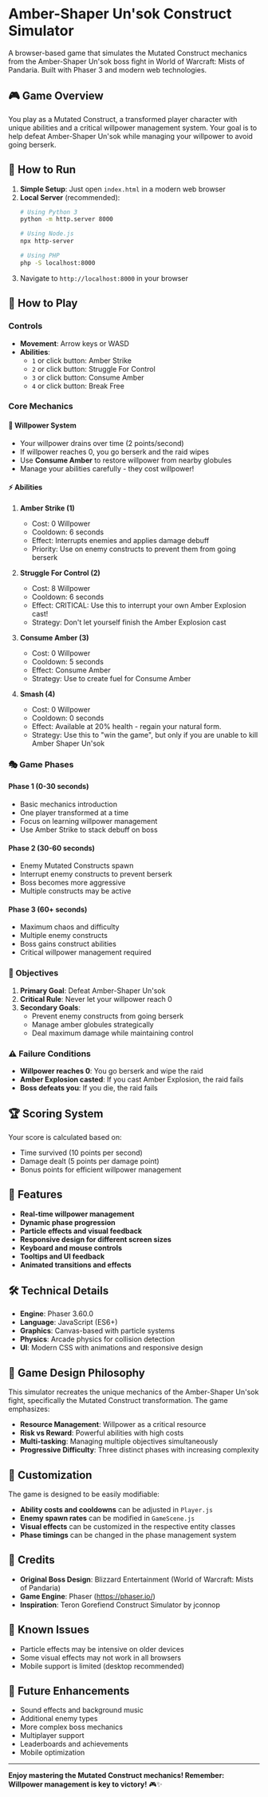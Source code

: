 # Amber-Shaper Un'sok Construct Simulator

A browser-based game that simulates the Mutated Construct mechanics from the Amber-Shaper Un'sok boss fight in World of Warcraft: Mists of Pandaria. Built with Phaser 3 and modern web technologies.

## 🎮 Game Overview

You play as a Mutated Construct, a transformed player character with unique abilities and a critical willpower management system. Your goal is to help defeat Amber-Shaper Un'sok while managing your willpower to avoid going berserk.

## 🚀 How to Run

1. **Simple Setup**: Just open `index.html` in a modern web browser
2. **Local Server** (recommended): 
   ```bash
   # Using Python 3
   python -m http.server 8000
   
   # Using Node.js
   npx http-server
   
   # Using PHP
   php -S localhost:8000
   ```
3. Navigate to `http://localhost:8000` in your browser

## 🎯 How to Play

### Controls
- **Movement**: Arrow keys or WASD
- **Abilities**: 
  - `1` or click button: Amber Strike
  - `2` or click button: Struggle For Control
  - `3` or click button: Consume Amber
  - `4` or click button: Break Free

### Core Mechanics

#### 🧠 Willpower System
- Your willpower drains over time (2 points/second)
- If willpower reaches 0, you go berserk and the raid wipes
- Use **Consume Amber** to restore willpower from nearby globules
- Manage your abilities carefully - they cost willpower!

#### ⚡ Abilities

1. **Amber Strike (1)**
   - Cost: 0 Willpower
   - Cooldown: 6 seconds
   - Effect: Interrupts enemies and applies damage debuff
   - Priority: Use on enemy constructs to prevent them from going berserk

2. **Struggle For Control (2)**
   - Cost: 8 Willpower
   - Cooldown: 6 seconds
   - Effect: CRITICAL: Use this to interrupt your own Amber Explosion cast!
   - Strategy: Don't let yourself finish the Amber Explosion cast

3. **Consume Amber (3)**
   - Cost: 0 Willpower
   - Cooldown: 5 seconds
   - Effect: Consume Amber 
   - Strategy: Use to create fuel for Consume Amber

4. **Smash (4)**
   - Cost: 0 Willpower
   - Cooldown: 0 seconds
   - Effect: Available at 20% health - regain your natural form.
   - Strategy: Use this to "win the game", but only if you are unable to kill Amber Shaper Un'sok

### 🎭 Game Phases

#### Phase 1 (0-30 seconds)
- Basic mechanics introduction
- One player transformed at a time
- Focus on learning willpower management
- Use Amber Strike to stack debuff on boss

#### Phase 2 (30-60 seconds)
- Enemy Mutated Constructs spawn
- Interrupt enemy constructs to prevent berserk
- Boss becomes more aggressive
- Multiple constructs may be active

#### Phase 3 (60+ seconds)
- Maximum chaos and difficulty
- Multiple enemy constructs
- Boss gains construct abilities
- Critical willpower management required

### 🎯 Objectives

1. **Primary Goal**: Defeat Amber-Shaper Un'sok
2. **Critical Rule**: Never let your willpower reach 0
3. **Secondary Goals**:
   - Prevent enemy constructs from going berserk
   - Manage amber globules strategically
   - Deal maximum damage while maintaining control

### ⚠️ Failure Conditions

- **Willpower reaches 0**: You go berserk and wipe the raid
- **Amber Explosion casted**: If you cast Amber Explosion, the raid fails
- **Boss defeats you**: If you die, the raid fails

## 🏆 Scoring System

Your score is calculated based on:
- Time survived (10 points per second)
- Damage dealt (5 points per damage point)
- Bonus points for efficient willpower management

## 🎨 Features

- **Real-time willpower management**
- **Dynamic phase progression**
- **Particle effects and visual feedback**
- **Responsive design for different screen sizes**
- **Keyboard and mouse controls**
- **Tooltips and UI feedback**
- **Animated transitions and effects**

## 🛠️ Technical Details

- **Engine**: Phaser 3.60.0
- **Language**: JavaScript (ES6+)
- **Graphics**: Canvas-based with particle systems
- **Physics**: Arcade physics for collision detection
- **UI**: Modern CSS with animations and responsive design

## 🎵 Game Design Philosophy

This simulator recreates the unique mechanics of the Amber-Shaper Un'sok fight, specifically the Mutated Construct transformation. The game emphasizes:

- **Resource Management**: Willpower as a critical resource
- **Risk vs Reward**: Powerful abilities with high costs
- **Multi-tasking**: Managing multiple objectives simultaneously
- **Progressive Difficulty**: Three distinct phases with increasing complexity

## 🔧 Customization

The game is designed to be easily modifiable:

- **Ability costs and cooldowns** can be adjusted in `Player.js`
- **Enemy spawn rates** can be modified in `GameScene.js`
- **Visual effects** can be customized in the respective entity classes
- **Phase timings** can be changed in the phase management system

## 📝 Credits

- **Original Boss Design**: Blizzard Entertainment (World of Warcraft: Mists of Pandaria)
- **Game Engine**: Phaser (https://phaser.io/)
- **Inspiration**: Teron Gorefiend Construct Simulator by jconnop

## 🐛 Known Issues

- Particle effects may be intensive on older devices
- Some visual effects may not work in all browsers
- Mobile support is limited (desktop recommended)

## 🚀 Future Enhancements

- Sound effects and background music
- Additional enemy types
- More complex boss mechanics
- Multiplayer support
- Leaderboards and achievements
- Mobile optimization

---

**Enjoy mastering the Mutated Construct mechanics! Remember: Willpower management is key to victory!** 🎮✨ 